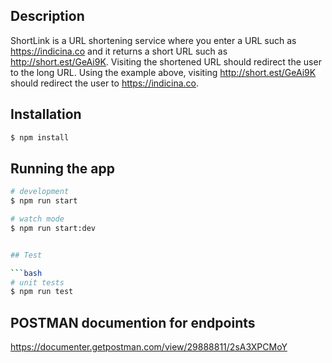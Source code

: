 
## Description
ShortLink is a URL shortening service where you enter a URL such as https://indicina.co and it
returns a short URL such as http://short.est/GeAi9K. Visiting the shortened URL should redirect
the user to the long URL. Using the example above, visiting http://short.est/GeAi9K should
redirect the user to https://indicina.co.


## Installation

```bash
$ npm install
```

## Running the app

```bash
# development
$ npm run start

# watch mode
$ npm run start:dev


## Test

```bash
# unit tests
$ npm run test

```

##  POSTMAN documention for endpoints

https://documenter.getpostman.com/view/29888811/2sA3XPCMoY


